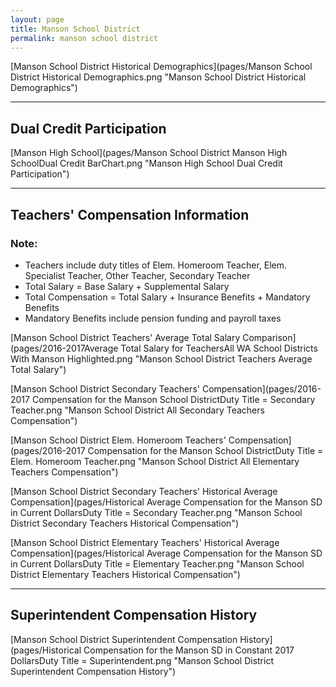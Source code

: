 ```yaml
---
layout: page
title: Manson School District
permalink: manson school district
---
```



[Manson School District Historical Demographics](pages/Manson School District Historical Demographics.png "Manson School District Historical Demographics")

___

## Dual Credit Participation

[Manson High School](pages/Manson School District Manson High SchoolDual Credit BarChart.png "Manson High School Dual Credit Participation")


___

## Teachers' Compensation Information
### Note:
- Teachers include duty titles of Elem. Homeroom Teacher, Elem. Specialist Teacher, Other Teacher, Secondary Teacher
- Total Salary = Base Salary + Supplemental Salary
- Total Compensation = Total Salary + Insurance Benefits + Mandatory Benefits
- Mandatory Benefits include pension funding and payroll taxes

[Manson School District Teachers' Average Total Salary Comparison](pages/2016-2017Average Total Salary for TeachersAll WA School Districts With Manson Highlighted.png "Manson School District Teachers Average Total Salary")

[Manson School District Secondary Teachers' Compensation](pages/2016-2017 Compensation for the Manson School DistrictDuty Title = Secondary Teacher.png "Manson School District All Secondary Teachers Compensation")

[Manson School District Elem. Homeroom Teachers' Compensation](pages/2016-2017 Compensation for the Manson School DistrictDuty Title = Elem. Homeroom Teacher.png "Manson School District All Elementary Teachers Compensation")

[Manson School District Secondary Teachers' Historical Average Compensation](pages/Historical Average Compensation for the Manson SD in Current DollarsDuty Title = Secondary Teacher.png "Manson School District Secondary Teachers Historical Compensation")

[Manson School District Elementary Teachers' Historical Average Compensation](pages/Historical Average Compensation for the Manson SD in Current DollarsDuty Title = Elementary Teacher.png "Manson School District Elementary Teachers Historical Compensation")


___

## Superintendent Compensation History

[Manson School District Superintendent Compensation History](pages/Historical Compensation for the Manson SD in Constant 2017 DollarsDuty Title = Superintendent.png "Manson School District Superintendent Compensation History")

